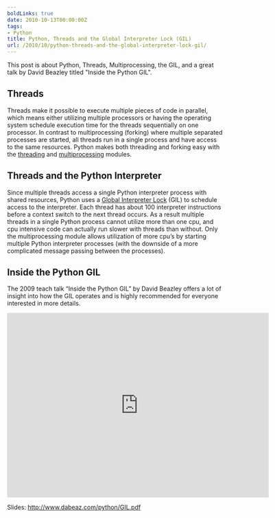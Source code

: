 ```yaml
---
boldLinks: true
date: 2010-10-13T00:00:00Z
tags:
- Python
title: Python, Threads and the Global Interpreter Lock (GIL)
url: /2010/10/python-threads-and-the-global-interpreter-lock-gil/
---
```


This post is about Python, Threads, Multiprocessing, the GIL, and a great talk by
David Beazley titled "Inside the Python GIL".

<h2>Threads</h2>
<p>Threads make it possible to execute multiple pieces of code in parallel, which means either utilizing multiple processors or having the operating system schedule execution time for the threads sequentially on one processor. In contrast to multiprocessing (forking) where multiple separated processes are started, all threads run in a single process and have access to the same resources. Python makes both threading and forking easy with the <a href="http://docs.python.org/library/threading.html">threading</a> and <a href="http://docs.python.org/library/multiprocessing.html">multiprocessing</a> modules.</p>
<h2>Threads and the Python Interpreter</h2>
<p>Since multiple threads access a single Python interpreter process with shared resources, Python uses a <a href="http://wiki.python.org/moin/GlobalInterpreterLock">Global Interpreter Lock</a> (GIL) to schedule access to the interpreter. Each thread has about 100 interpreter instructions before a context switch to the next thread occurs. As a result multiple threads in a single Python process cannot utilize more than one cpu, and cpu intensive code can actually run slower with threads than without. Only the multiprocessing module allows utilization of more cpu&rsquo;s by starting multiple Python interpreter processes (with the downside of a more complicated message passing between the processes).</p>
<h2>Inside the Python GIL</h2>
<p>The 2009 teach talk &ldquo;Inside the Python GIL&rdquo; by David Beazley offers a lot of insight into how the GIL operates and is highly recommended for everyone interested in more details.</p>

<p>
  <iframe width="610" height="430" src="https://www.youtube.com/embed/ph374fJqFPE" frameborder="0" allowfullscreen></iframe>
</p>
<p>Slides: <a href="http://www.dabeaz.com/python/GIL.pdf">http://www.dabeaz.com/python/GIL.pdf</a></p>
